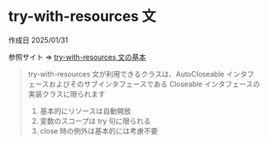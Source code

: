 # try-with-resources 文

作成日 2025/01/31

参照サイト => [try-with-resources 文の基本](https://qiita.com/Takmiy/items/a0f65c58b407dbc0ca99)

> try-with-resources 文が利用できるクラスは、AutoCloseable インタフェースおよびそのサブインタフェースである Closeable インタフェースの実装クラスに限られます
>
> 1. 基本的にリソースは自動開放
> 1. 変数のスコープは try 句に限られる
> 1. close 時の例外は基本的には考慮不要
